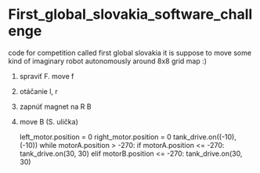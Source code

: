 # First_global_slovakia_software_challenge
code for competition called first global slovakia 
it is suppose to move some kind of imaginary robot autonomously around 
8x8 grid map :)

1. spraviť F. move f
2. otáčanie l, r
3. zapnúť magnet na R B
4. move B (S. ulička)

    left_motor.position = 0
    right_motor.position = 0
    tank_drive.on((-10), (-10))
    while motorA.position > -270:
        if motorA.position <= -270:
            tank_drive.on(30, 30)
        elif motorB.position <= -270:
            tank_drive.on(30, 30)
